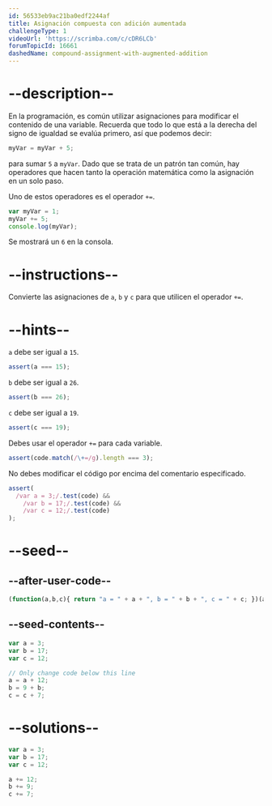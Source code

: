 ```yaml
---
id: 56533eb9ac21ba0edf2244af
title: Asignación compuesta con adición aumentada
challengeType: 1
videoUrl: 'https://scrimba.com/c/cDR6LCb'
forumTopicId: 16661
dashedName: compound-assignment-with-augmented-addition
---
```


# --description--

En la programación, es común utilizar asignaciones para modificar el contenido de una variable. Recuerda que todo lo que está a la derecha del signo de igualdad se evalúa primero, así que podemos decir:

```js
myVar = myVar + 5;
```

para sumar `5` a `myVar`. Dado que se trata de un patrón tan común, hay operadores que hacen tanto la operación matemática como la asignación en un solo paso.

Uno de estos operadores es el operador `+=`.

```js
var myVar = 1;
myVar += 5;
console.log(myVar);
```

Se mostrará un `6` en la consola.

# --instructions--

Convierte las asignaciones de `a`, `b` y `c` para que utilicen el operador `+=`.

# --hints--

`a` debe ser igual a `15`.

```js
assert(a === 15);
```

`b` debe ser igual a `26`.

```js
assert(b === 26);
```

`c` debe ser igual a `19`.

```js
assert(c === 19);
```

Debes usar el operador `+=` para cada variable.

```js
assert(code.match(/\+=/g).length === 3);
```

No debes modificar el código por encima del comentario especificado.

```js
assert(
  /var a = 3;/.test(code) &&
    /var b = 17;/.test(code) &&
    /var c = 12;/.test(code)
);
```

# --seed--

## --after-user-code--

```js
(function(a,b,c){ return "a = " + a + ", b = " + b + ", c = " + c; })(a,b,c);
```

## --seed-contents--

```js
var a = 3;
var b = 17;
var c = 12;

// Only change code below this line
a = a + 12;
b = 9 + b;
c = c + 7;
```

# --solutions--

```js
var a = 3;
var b = 17;
var c = 12;

a += 12;
b += 9;
c += 7;
```
